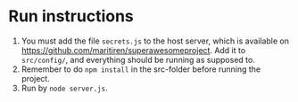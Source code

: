 # Run instructions

1. You must add the file `secrets.js` to the host server, which is available on https://github.com/maritiren/superawesomeproject.
Add it to `src/config/`, and everything should be running as supposed to.
2. Remember to do `npm install` in the src-folder before running the project.
3. Run by `node server.js`.
